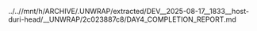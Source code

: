 ../..//mnt/h/ARCHIVE/.UNWRAP/extracted/DEV__2025-08-17__1833__host-duri-head/__UNWRAP/2c023887c8/DAY4_COMPLETION_REPORT.md